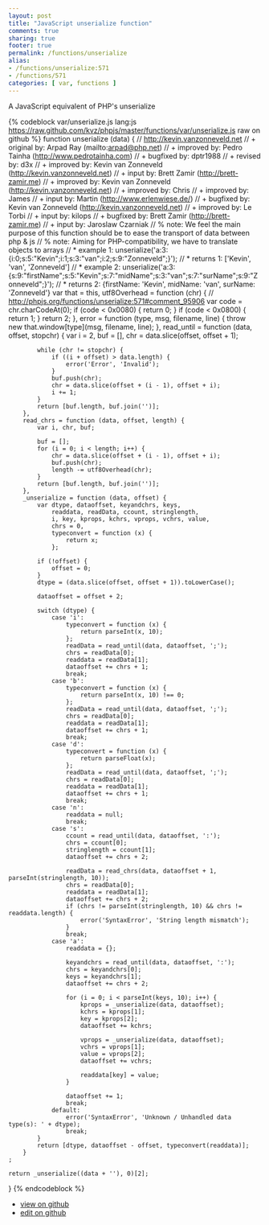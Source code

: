 ```yaml
---
layout: post
title: "JavaScript unserialize function"
comments: true
sharing: true
footer: true
permalink: /functions/unserialize
alias:
- /functions/unserialize:571
- /functions/571
categories: [ var, functions ]
---
```

A JavaScript equivalent of PHP's unserialize
<!-- more -->
{% codeblock var/unserialize.js lang:js https://raw.github.com/kvz/phpjs/master/functions/var/unserialize.js raw on github %}
function unserialize (data) {
    // http://kevin.vanzonneveld.net
    // +     original by: Arpad Ray (mailto:arpad@php.net)
    // +     improved by: Pedro Tainha (http://www.pedrotainha.com)
    // +     bugfixed by: dptr1988
    // +      revised by: d3x
    // +     improved by: Kevin van Zonneveld (http://kevin.vanzonneveld.net)
    // +        input by: Brett Zamir (http://brett-zamir.me)
    // +     improved by: Kevin van Zonneveld (http://kevin.vanzonneveld.net)
    // +     improved by: Chris
    // +     improved by: James
    // +        input by: Martin (http://www.erlenwiese.de/)
    // +     bugfixed by: Kevin van Zonneveld (http://kevin.vanzonneveld.net)
    // +     improved by: Le Torbi
    // +     input by: kilops
    // +     bugfixed by: Brett Zamir (http://brett-zamir.me)
    // +      input by: Jaroslaw Czarniak
    // %            note: We feel the main purpose of this function should be to ease the transport of data between php & js
    // %            note: Aiming for PHP-compatibility, we have to translate objects to arrays
    // *       example 1: unserialize('a:3:{i:0;s:5:"Kevin";i:1;s:3:"van";i:2;s:9:"Zonneveld";}');
    // *       returns 1: ['Kevin', 'van', 'Zonneveld']
    // *       example 2: unserialize('a:3:{s:9:"firstName";s:5:"Kevin";s:7:"midName";s:3:"van";s:7:"surName";s:9:"Zonneveld";}');
    // *       returns 2: {firstName: 'Kevin', midName: 'van', surName: 'Zonneveld'}
    var that = this,
        utf8Overhead = function (chr) {
            // http://phpjs.org/functions/unserialize:571#comment_95906
            var code = chr.charCodeAt(0);
            if (code < 0x0080) {
                return 0;
            }
            if (code < 0x0800) {
                return 1;
            }
            return 2;
        },
        error = function (type, msg, filename, line) {
            throw new that.window[type](msg, filename, line);
        },
        read_until = function (data, offset, stopchr) {
            var i = 2, buf = [], chr = data.slice(offset, offset + 1);

            while (chr != stopchr) {
                if ((i + offset) > data.length) {
                    error('Error', 'Invalid');
                }
                buf.push(chr);
                chr = data.slice(offset + (i - 1), offset + i);
                i += 1;
            }
            return [buf.length, buf.join('')];
        },
        read_chrs = function (data, offset, length) {
            var i, chr, buf;

            buf = [];
            for (i = 0; i < length; i++) {
                chr = data.slice(offset + (i - 1), offset + i);
                buf.push(chr);
                length -= utf8Overhead(chr);
            }
            return [buf.length, buf.join('')];
        },
        _unserialize = function (data, offset) {
            var dtype, dataoffset, keyandchrs, keys, 
                readdata, readData, ccount, stringlength, 
                i, key, kprops, kchrs, vprops, vchrs, value,
                chrs = 0, 
                typeconvert = function (x) {
                    return x;
                };

            if (!offset) {
                offset = 0;
            }
            dtype = (data.slice(offset, offset + 1)).toLowerCase();

            dataoffset = offset + 2;

            switch (dtype) {
                case 'i':
                    typeconvert = function (x) {
                        return parseInt(x, 10);
                    };
                    readData = read_until(data, dataoffset, ';');
                    chrs = readData[0];
                    readdata = readData[1];
                    dataoffset += chrs + 1;
                    break;
                case 'b':
                    typeconvert = function (x) {
                        return parseInt(x, 10) !== 0;
                    };
                    readData = read_until(data, dataoffset, ';');
                    chrs = readData[0];
                    readdata = readData[1];
                    dataoffset += chrs + 1;
                    break;
                case 'd':
                    typeconvert = function (x) {
                        return parseFloat(x);
                    };
                    readData = read_until(data, dataoffset, ';');
                    chrs = readData[0];
                    readdata = readData[1];
                    dataoffset += chrs + 1;
                    break;
                case 'n':
                    readdata = null;
                    break;
                case 's':
                    ccount = read_until(data, dataoffset, ':');
                    chrs = ccount[0];
                    stringlength = ccount[1];
                    dataoffset += chrs + 2;

                    readData = read_chrs(data, dataoffset + 1, parseInt(stringlength, 10));
                    chrs = readData[0];
                    readdata = readData[1];
                    dataoffset += chrs + 2;
                    if (chrs != parseInt(stringlength, 10) && chrs != readdata.length) {
                        error('SyntaxError', 'String length mismatch');
                    }
                    break;
                case 'a':
                    readdata = {};

                    keyandchrs = read_until(data, dataoffset, ':');
                    chrs = keyandchrs[0];
                    keys = keyandchrs[1];
                    dataoffset += chrs + 2;

                    for (i = 0; i < parseInt(keys, 10); i++) {
                        kprops = _unserialize(data, dataoffset);
                        kchrs = kprops[1];
                        key = kprops[2];
                        dataoffset += kchrs;

                        vprops = _unserialize(data, dataoffset);
                        vchrs = vprops[1];
                        value = vprops[2];
                        dataoffset += vchrs;

                        readdata[key] = value;
                    }

                    dataoffset += 1;
                    break;
                default:
                    error('SyntaxError', 'Unknown / Unhandled data type(s): ' + dtype);
                    break;
            }
            return [dtype, dataoffset - offset, typeconvert(readdata)];
        }
    ;

    return _unserialize((data + ''), 0)[2];
}
{% endcodeblock %}
<ul>
 <li><a href="https://github.com/kvz/phpjs/blob/master/functions/var/unserialize.js">view on github</a></li>
 <li><a href="https://github.com/kvz/phpjs/edit/master/functions/var/unserialize.js">edit on github</a></li>
</ul>
